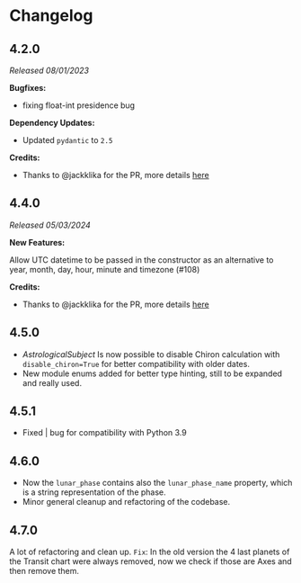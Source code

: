 # Changelog

## 4.2.0

_Released 08/01/2023_

**Bugfixes:**

- fixing float-int presidence bug 

**Dependency Updates:**

- Updated `pydantic` to `2.5`

**Credits:**

- Thanks to @jackklika for the PR, more details [here](https://github.com/g-battaglia/kerykeion/pull/98)

## 4.4.0

_Released 05/03/2024_

**New Features:**

Allow UTC datetime to be passed in the constructor as an alternative to year, month, day, hour, minute and timezone (#108)

**Credits:**

- Thanks to @jackklika for the PR, more details [here](https://github.com/g-battaglia/kerykeion/pull/108)

## 4.5.0

- *AstrologicalSubject* Is now possible to disable Chiron calculation with `disable_chiron=True` for better compatibility with older dates.
- New module enums added for better type hinting, still to be expanded and really used.

## 4.5.1

- Fixed | bug for compatibility with Python 3.9

## 4.6.0

- Now the `lunar_phase` contains also the `lunar_phase_name` property, which is a string representation of the phase.
- Minor general cleanup and refactoring of the codebase.

## 4.7.0

A lot of refactoring and clean up.
`Fix`: In the old version the 4 last planets of the Transit chart were always removed, now we check if those are Axes and then
remove them.
